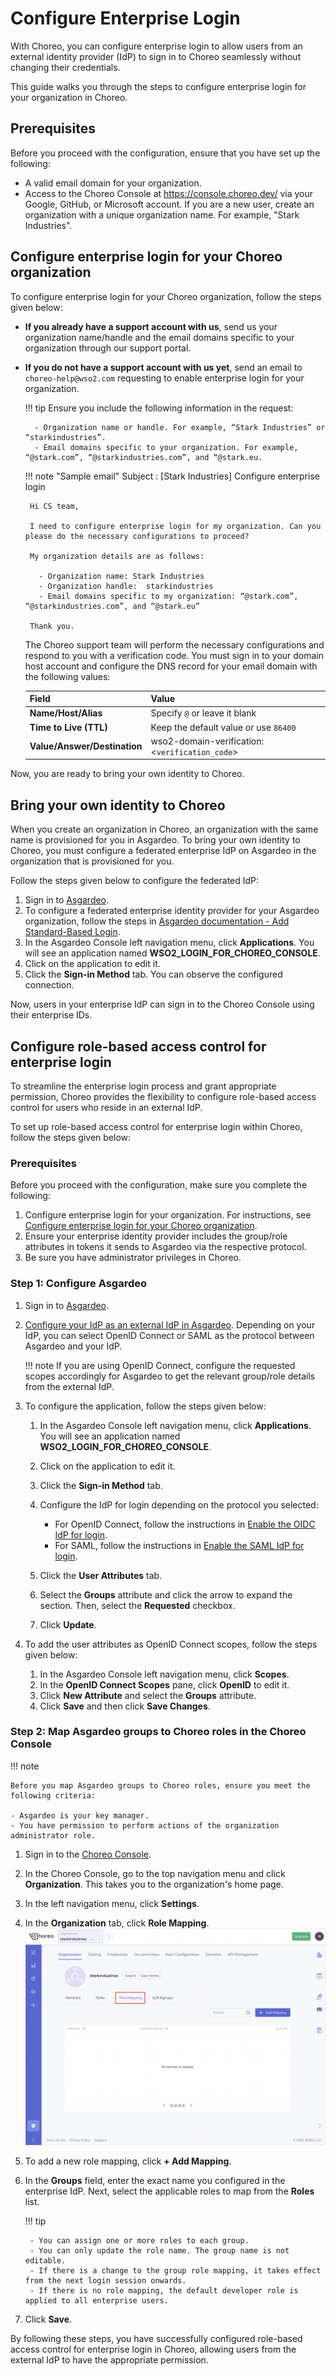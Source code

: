 # Configure Enterprise Login

With Choreo, you can configure enterprise login to allow users from an external identity provider (IdP) to sign in to Choreo seamlessly without changing their credentials.

This guide walks you through the steps to configure enterprise login for your organization in Choreo. 


## Prerequisites 

Before you proceed with the configuration, ensure that you have set up the following:

- A valid email domain for your organization.
- Access to the Choreo Console at https://console.choreo.dev/ via your Google, GitHub, or Microsoft account. If you are a new user, create an organization with a unique organization name. For example, "Stark Industries". 

## Configure enterprise login for your Choreo organization

To configure enterprise login for your Choreo organization, follow the steps given below:

 - **If you already have a support account with us**, send us your organization name/handle and the email domains specific to your organization through our support portal. 

 - **If you do not have a support account with us yet**, send an email to `choreo-help@wso2.com` requesting to enable enterprise login for your organization. 
      
    !!! tip
        Ensure you include the following information in the request:

         - Organization name or handle. For example, “Stark Industries” or “starkindustries”.
         - Email domains specific to your organization. For example, “@stark.com”, “@starkindustries.com”, and “@stark.eu.


    !!! note "Sample email"
        Subject : [Stark Industries] Configure enterprise login
        
        Hi CS team,

        I need to configure enterprise login for my organization. Can you please do the necessary configurations to proceed?

        My organization details are as follows: 

          - Organization name: Stark Industries
          - Organization handle:  starkindustries
          - Email domains specific to my organization: “@stark.com”, “@starkindustries.com”, and “@stark.eu”

        Thank you.

    The Choreo support team will perform the necessary configurations and respond to you with a verification code. You must sign in to your domain host account and configure the DNS record for your email domain with the following values:

    | **Field**                          | **Value**                                      |
    |------------------------------------|------------------------------------------------|
    | **Name/Host/Alias**                | Specify `@` or leave it blank                  |
    | **Time to Live (TTL)**             | Keep the default value or use `86400`          |
    | **Value/Answer/Destination**       | wso2-domain-verification:<`verification_code`> |


Now, you are ready to bring your own identity to Choreo.

## Bring your own identity to Choreo

When you create an organization in Choreo, an organization with the same name is provisioned for you in Asgardeo. To bring your own identity to Choreo, you must configure a federated enterprise IdP on Asgardeo in the organization that is provisioned for you.

Follow the steps given below to configure the federated IdP:

1. Sign in to [Asgardeo](https://asgardeo.io/).
2. To configure a federated enterprise identity provider for your Asgardeo organization, follow the steps in [Asgardeo documentation - Add Standard-Based Login](https://wso2.com/asgardeo/docs/guides/authentication/enterprise-login/).
3. In the Asgardeo Console left navigation menu, click **Applications**. You will see an application named **WSO2_LOGIN_FOR_CHOREO_CONSOLE**.
4. Click on the application to edit it.
5. Click the **Sign-in Method** tab. You can observe the configured connection.

Now, users in your enterprise IdP can sign in to the Choreo Console using their enterprise IDs.

## Configure role-based access control for enterprise login

To streamline the enterprise login process and grant appropriate permission, Choreo provides the flexibility to configure role-based access control for users who reside in an external IdP. 

To set up role-based access control for enterprise login within Choreo, follow the steps given below:

### Prerequisites

Before you proceed with the configuration, make sure you complete the following:

1. Configure enterprise login for your organization. For instructions, see [Configure enterprise login for your Choreo organization](#configure-enterprise-login-for-your-choreo-organization). 
2. Ensure your enterprise identity provider includes the group/role attributes in tokens it sends to Asgardeo via the respective protocol.
3. Be sure you have administrator privileges in Choreo.

### Step 1: Configure Asgardeo

1. Sign in to [Asgardeo](https://asgardeo.io/).
2. [Configure your IdP as an external IdP in Asgardeo](https://wso2.com/asgardeo/docs/guides/authentication/enterprise-login/). Depending on your IdP, you can select OpenID Connect or SAML as the protocol between Asgardeo and your IdP.

    !!! note
        If you are using OpenID Connect, configure the requested scopes accordingly for Asgardeo to get the relevant group/role details from the external IdP.

3. To configure the application, follow the steps given below:
    1. In the Asgardeo Console left navigation menu, click **Applications**. You will see an application named **WSO2_LOGIN_FOR_CHOREO_CONSOLE**.
    2. Click on the application to edit it.
    3. Click the **Sign-in Method** tab.
    4. Configure the IdP for login depending on the protocol you selected:
        - For OpenID Connect, follow the instructions in [Enable the OIDC IdP for login](https://wso2.com/asgardeo/docs/guides/authentication/enterprise-login/add-oidc-idp-login/#enable-the-oidc-idp-for-login).
        - For SAML, follow the instructions in [Enable the SAML IdP for login](https://wso2.com/asgardeo/docs/guides/authentication/enterprise-login/add-saml-idp-login/#enable-the-saml-idp-for-login).
            
    5. Click the **User Attributes** tab.
    6. Select the **Groups** attribute and click the arrow to expand the section. Then, select the **Requested** checkbox.
    7. Click **Update**.

4. To add the user attributes as OpenID Connect scopes, follow the steps given below:
    1. In the Asgardeo Console left navigation menu, click **Scopes**.
    2. In the **OpenID Connect Scopes** pane, click **OpenID** to edit it.
    3. Click **New Attribute** and select the **Groups** attribute.
    4. Click **Save** and then click **Save Changes**.

### Step 2: Map Asgardeo groups to Choreo roles in the Choreo Console 

!!! note
    
    Before you map Asgardeo groups to Choreo roles, ensure you meet the following criteria:

    - Asgardeo is your key manager.
    - You have permission to perform actions of the organization administrator role.

1. Sign in to the [Choreo Console](https://console.choreo.dev/).
2. In the Choreo Console, go to the top navigation menu and click **Organization**. This takes you to the organization's home page.
3. In the left navigation menu, click **Settings**.
4. In the **Organization** tab, click **Role Mapping**.
    ![Role mapping](../assets/img/administer/enterprise-login/role-mapping.png)
 
5. To add a new role mapping, click **+ Add Mapping**. 
6. In the **Groups** field, enter the exact name you configured in the enterprise IdP. Next, select the applicable roles to map from the **Roles** list.
   
    !!! tip

        - You can assign one or more roles to each group.
        - You can only update the role name. The group name is not editable.
        - If there is a change to the group role mapping, it takes effect from the next login session onwards. 
        - If there is no role mapping, the default developer role is applied to all enterprise users.

7. Click **Save**. 

By following these steps, you have successfully configured role-based access control for enterprise login in Choreo, allowing users from the external IdP to have the appropriate permission.
